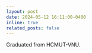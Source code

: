 ```yaml
---
layout: post
date: 2024-05-12 16:11:00-0400
inline: true
related_posts: false
---
```


Graduated from HCMUT-VNU.
